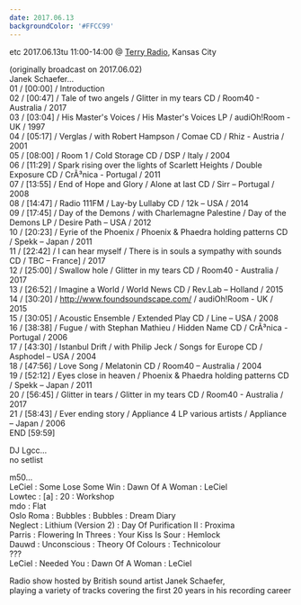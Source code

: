 ```yaml
---
date: 2017.06.13
backgroundColor: '#FFCC99'
---
```


etc 2017.06.13tu 11:00-14:00 @ [Terry Radio](http://www.terryradio.biz/), Kansas City  

(originally broadcast on 2017.06.02)  
Janek Schaefer...  
01 / \[00:00\] / Introduction  
02 / \[00:47\] / Tale of two angels / Glitter in my tears CD / Room40 - Australia / 2017  
03 / \[03:04\] / His Master's Voices / His Master's Voices LP / audiOh!Room - UK / 1997  
04 / \[05:17\] / Verglas / with Robert Hampson / Comae CD / Rhiz - Austria / 2001  
05 / \[08:00\] / Room 1 / Cold Storage CD / DSP / Italy / 2004  
06 / \[11:29\] / Spark rising over the lights of Scarlett Heights / Double Exposure CD / CrÃ³nica - Portugal / 2011  
07 / \[13:55\] / End of Hope and Glory / Alone at last CD / Sirr – Portugal / 2008  
08 / \[14:47\] / Radio 111FM / Lay-by Lullaby CD / 12k – USA / 2014  
09 / \[17:45\] / Day of the Demons / with Charlemagne Palestine / Day of the Demons LP / Desire Path – USA / 2012  
10 / \[20:23\] / Eyrie of the Phoenix / Phoenix & Phaedra holding patterns CD / Spekk – Japan / 2011  
11 / \[22:42\] / I can hear myself / There is in souls a sympathy with sounds CD / TBC – France\] / 2017  
12 / \[25:00\] / Swallow hole / Glitter in my tears CD / Room40 - Australia / 2017  
13 / \[26:52\] / Imagine a World / World News CD / Rev.Lab – Holland / 2015  
14 / \[30:20\] / http://www.foundsoundscape.com/ / audiOh!Room - UK / 2015  
15 / \[30:05\] / Acoustic Ensemble / Extended Play CD / Line – USA / 2008  
16 / \[38:38\] / Fugue / with Stephan Mathieu / Hidden Name CD / CrÃ³nica - Portugal / 2006  
17 / \[43:30\] / Istanbul Drift / with Philip Jeck / Songs for Europe CD / Asphodel – USA / 2004  
18 / \[47:56\] / Love Song / Melatonin CD / Room40 – Australia / 2004  
19 / \[52:12\] / Eyes close in heaven / Phoenix & Phaedra holding patterns CD / Spekk – Japan / 2011  
20 / \[56:45\] / Glitter in tears / Glitter in my tears CD / Room40 - Australia / 2017  
21 / \[58:43\] / Ever ending story / Appliance 4 LP various artists / Appliance – Japan / 2006  
END \[59:59\]

DJ Lgcc...  
no setlist  

m50...  
LeCiel : Some Lose Some Win : Dawn Of A Woman : LeCiel  
Lowtec : \[a\] : 20 : Workshop  
mdo : Flat  
Oslo Roma : Bubbles : Bubbles : Dream Diary  
Neglect : Lithium (Version 2) : Day Of Purification II : Proxima  
Parris : Flowering In Threes : Your Kiss Is Sour : Hemlock  
Dauwd : Unconscious : Theory Of Colours : Technicolour  
???  
LeCiel : Needed You : Dawn Of A Woman : LeCiel  

Radio show hosted by British sound artist Janek Schaefer,  
playing a variety of tracks covering the first 20 years in his recording career